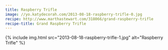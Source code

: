 ```yaml
---
title: Raspberry Trifle
image: //yo.katydecorah.com/2013-08-18-raspberry-trifle-0.jpg
recipe: http://www.marthastewart.com/318066/grand-raspberry-trifle
recipe-title: Grand Raspberry Trifle
---
```


<div class="photos">
{% include img.html src="2013-08-18-raspberry-trifle-1.jpg" alt="Raspberry Trifle" %}
</div>
